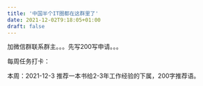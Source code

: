 ```yaml
---
title: '中国半个IT圈都在这群里了'
date: 2021-12-02T9:18:05+01:00
draft: false
---
```


加微信群联系群主。。。先写200写申请。。。

每周任务打卡：

本周：2021-12-3  推荐一本书给2-3年工作经验的下属，200字推荐语。

